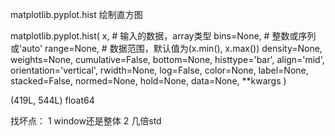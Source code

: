 matplotlib.pyplot.hist
绘制直方图

matplotlib.pyplot.hist(
    x,                          # 输入的数据，array类型
    bins=None,                  # 整数或序列或'auto'
    range=None,                 # 数据范围，默认值为(x.min(), x.max())
    density=None, 
    weights=None, 
    cumulative=False, 
    bottom=None, 
    histtype='bar', 
    align='mid', 
    orientation='vertical', 
    rwidth=None, 
    log=False, 
    color=None, 
    label=None, 
    stacked=False, 
    normed=None, 
    hold=None, 
    data=None, 
    **kwargs
)



(419L, 544L)
float64


找坏点：
1 window还是整体
2 几倍std
